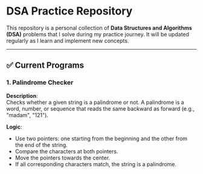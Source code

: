 # DSA Practice Repository

This repository is a personal collection of **Data Structures and Algorithms (DSA)** problems that I solve during my practice journey. It will be updated regularly as I learn and implement new concepts.

---

## ✅ Current Programs

### 1. Palindrome Checker

**Description**:  
Checks whether a given string is a palindrome or not. A palindrome is a word, number, or sequence that reads the same backward as forward (e.g., "madam", "121").

**Logic**:
- Use two pointers: one starting from the beginning and the other from the end of the string.
- Compare the characters at both pointers.
- Move the pointers towards the center.
- If all corresponding characters match, the string is a palindrome.
